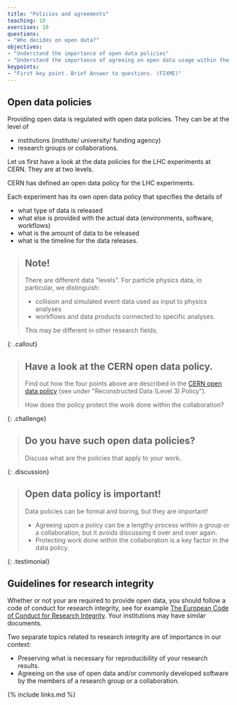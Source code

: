 ```yaml
---
title: "Policies and agreements"
teaching: 10
exercises: 10
questions:
- "Who decides on open data?"
objectives:
- "Understand the importance of open data policies"
- "Understand the importance of agreeing on open data usage within the group/collaboration"
keypoints:
- "First key point. Brief Answer to questions. (FIXME)"
---
```


## Open data policies

Providing open data is regulated with open data policies. They can be at the level of

- institutions (institute/ university/ funding agency)
- research groups or collaborations.

Let us first have a look at the data policies for the LHC experiments at CERN. They are at two levels.

CERN has defined an open data policy for the LHC experiments.

Each experiment has its own open data policy that specifies the details of

- what type of data is released
- what else is provided with the actual data (environments, software, workflows)
- what is the amount of data to be released
- what is the timeline for the data releases.

> ## Note!
>
> There are different data "levels". For particle physics data, in particular, we distinguish:
>
> - collision and simulated event data used as input to physics analyses
> - workflows and data products connected to specific analyses.
>
> This may be different in other research fields.
>
{: .callout}

> ## Have a look at the CERN open data policy.
>
> Find out how the four points above are described in the [CERN open data policy](http://cds.cern.ch/record/2745133/files/CERN-OPEN-2020-013.pdf?version=1) (see under "Reconstructed Data (Level 3) Policy").
>
> How does the policy protect the work done within the collaboration?
>
{: .challenge}

> ## Do you have such open data policies?
>
> Discuss what are the policies that apply to your work.
>
{: .discussion}

> ## Open data policy is important!
>
> Data policies can be formal and boring, but they are important! 
>
> - Agreeing upon a policy can be a lengthy process within a group or a collaboration, but it avoids discussing it over and over again.
> - Protecting work done within the collaboration is a key factor in the data policy.
>
{: .testimonial}


## Guidelines for research integrity

Whether or not your are required to provide open data, you should follow a code of conduct for research integrity, see for example [The European Code of Conduct for
Research Integrity](http://www.allea.org/wp-content/uploads/2017/03/ALLEA-European-Code-of-Conduct-for-Research-Integrity-2017-1.pdf). Your institutions may have similar documents.

Two separate topics related to research integrity are of importance in our context:
- Preserving what is necessary for reproducibility of your research results.
- Agreeing on the use of open data and/or commonly developed software by the members of a research group or a collaboration.

{% include links.md %}

